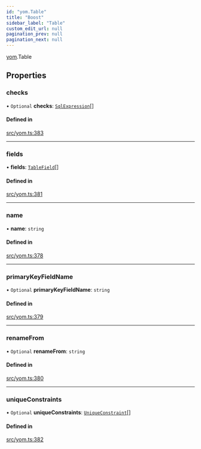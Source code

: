 ```yaml
---
id: "yom.Table"
title: "Boost"
sidebar_label: "Table"
custom_edit_url: null
pagination_prev: null
pagination_next: null
---
```


[yom](../namespaces/yom.md).Table

## Properties

### checks

• `Optional` **checks**: [`SqlExpression`](../namespaces/yom.md#sqlexpression)[]

#### Defined in

[src/yom.ts:383](https://github.com/yolmio/boost/blob/5cada48/src/yom.ts#L383)

___

### fields

• **fields**: [`TableField`](yom.TableField.md)[]

#### Defined in

[src/yom.ts:381](https://github.com/yolmio/boost/blob/5cada48/src/yom.ts#L381)

___

### name

• **name**: `string`

#### Defined in

[src/yom.ts:378](https://github.com/yolmio/boost/blob/5cada48/src/yom.ts#L378)

___

### primaryKeyFieldName

• `Optional` **primaryKeyFieldName**: `string`

#### Defined in

[src/yom.ts:379](https://github.com/yolmio/boost/blob/5cada48/src/yom.ts#L379)

___

### renameFrom

• `Optional` **renameFrom**: `string`

#### Defined in

[src/yom.ts:380](https://github.com/yolmio/boost/blob/5cada48/src/yom.ts#L380)

___

### uniqueConstraints

• `Optional` **uniqueConstraints**: [`UniqueConstraint`](yom.UniqueConstraint.md)[]

#### Defined in

[src/yom.ts:382](https://github.com/yolmio/boost/blob/5cada48/src/yom.ts#L382)

